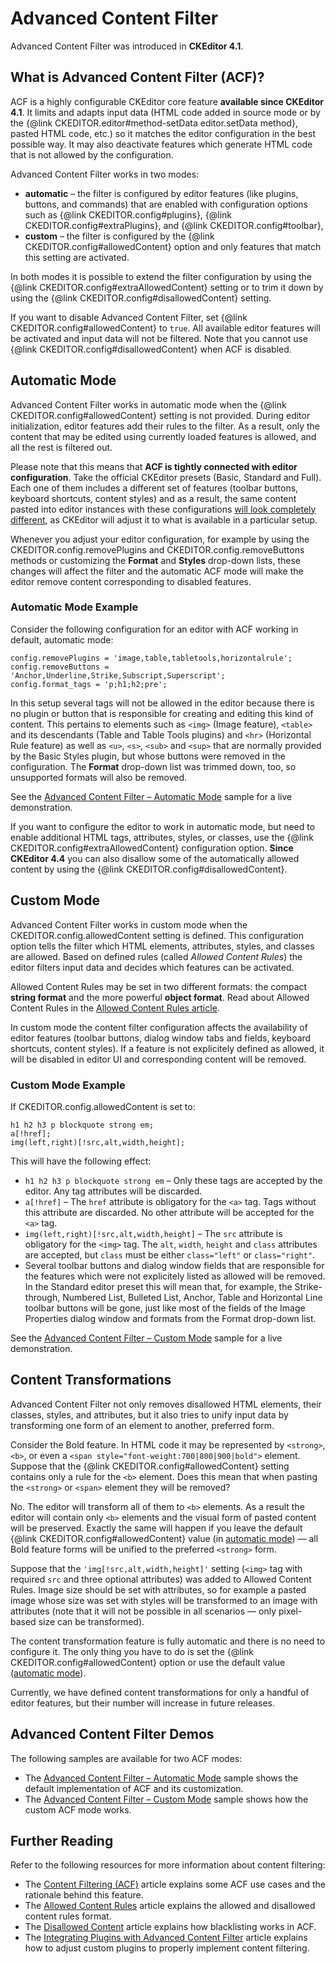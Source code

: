 # Advanced Content Filter

<p class="requirements">
	Advanced Content Filter was introduced in <strong>CKEditor 4.1</strong>.
</p>

## What is Advanced Content Filter (ACF)?

ACF is a highly configurable CKEditor core feature **available since CKEditor 4.1**. It limits and adapts input data (HTML code added in source mode or by the {@link CKEDITOR.editor#method-setData editor.setData method}, pasted HTML code, etc.) so it matches the editor configuration in the best possible way. It may also deactivate features which generate HTML code that is not allowed by the configuration.

Advanced Content Filter works in two modes:

* **automatic** &ndash; the filter is configured by editor features (like plugins, buttons, and commands) that are enabled with configuration options such as {@link CKEDITOR.config#plugins}, {@link CKEDITOR.config#extraPlugins}, and {@link CKEDITOR.config#toolbar},
* **custom** &ndash; the filter is configured by the {@link CKEDITOR.config#allowedContent} option and only features that match this setting are activated.

In both modes it is possible to extend the filter configuration by using the {@link CKEDITOR.config#extraAllowedContent} setting or to trim it down by using the {@link CKEDITOR.config#disallowedContent} setting.

<p class="tip">
	If you want to disable Advanced Content Filter, set {@link CKEDITOR.config#allowedContent} to <code>true</code>. All available editor features will be activated and input data will not be filtered. Note that you cannot use {@link CKEDITOR.config#disallowedContent} when ACF is disabled.
</p>


## Automatic Mode

Advanced Content Filter works in automatic mode when the {@link CKEDITOR.config#allowedContent} setting is not provided. During editor initialization, editor features add their rules to the filter. As a result, only the content that may be edited using currently loaded features is allowed, and all the rest is filtered out.

Please note that this means that **ACF is tightly connected with editor configuration**. Take the official CKEditor presets (Basic, Standard and Full). Each one of them includes a different set of features (toolbar buttons, keyboard shortcuts, content styles) and as a result, the same content pasted into editor instances with these configurations [will look completely different](http://ckeditor.com/demo#acf), as CKEditor will adjust it to what is available in a particular setup.

Whenever you adjust your editor configuration, for example by using the CKEDITOR.config.removePlugins and CKEDITOR.config.removeButtons methods or customizing the **Format** and **Styles** drop-down lists, these changes will affect the filter and the automatic ACF mode will make the editor remove content corresponding to disabled features.

### Automatic Mode Example

Consider the following configuration for an editor with ACF working in default, automatic mode:

	config.removePlugins = 'image,table,tabletools,horizontalrule';
	config.removeButtons = 'Anchor,Underline,Strike,Subscript,Superscript';
	config.format_tags = 'p;h1;h2;pre';

In this setup several tags will not be allowed in the editor because there is no plugin or button that is responsible for creating and editing this kind of content. This pertains to elements such as `<img>` (Image feature), `<table>` and its descendants (Table and Table Tools plugins) and `<hr>` (Horizontal Rule feature) as well as `<u>`, `<s>`, `<sub>` and `<sup>` that are normally provided by the Basic Styles plugin, but whose buttons were removed in the configuration. The **Format** drop-down list was trimmed down, too, so unsupported formats will also be removed.

See the [Advanced Content Filter &ndash; Automatic Mode](http://sdk.ckeditor.com/samples/acf.html) sample for a live demonstration.

<p class="tip">
	If you want to configure the editor to work in automatic mode, but need to enable additional HTML tags, attributes, styles, or classes, use the {@link CKEDITOR.config#extraAllowedContent} configuration option. <strong>Since CKEditor 4.4</strong> you can also disallow some of the automatically allowed content by using the {@link CKEDITOR.config#disallowedContent}.
</p>


## Custom Mode

Advanced Content Filter works in custom mode when the CKEDITOR.config.allowedContent setting is defined. This configuration option tells the filter which HTML elements, attributes, styles, and classes are allowed. Based on defined rules (called *Allowed Content Rules*) the editor filters input data and decides which features can be activated.

Allowed Content Rules may be set in two different formats: the compact **string format** and the more powerful **object format**. Read about Allowed Content Rules in the [Allowed Content Rules article](#!/guide/dev_allowed_content_rules).

In custom mode the content filter configuration affects the availability of editor features (toolbar buttons, dialog window tabs and fields, keyboard shortcuts, content styles). If a feature is not explicitely defined as allowed, it will be disabled in editor UI and corresponding content will be removed.

### Custom Mode Example

If CKEDITOR.config.allowedContent is set to:
	
	h1 h2 h3 p blockquote strong em;
	a[!href];
	img(left,right)[!src,alt,width,height];

This will have the following effect:

* `h1 h2 h3 p blockquote strong em` &ndash; Only these tags are accepted by the editor. Any tag attributes will be discarded.
* `a[!href]` &ndash; The `href` attribute is obligatory for the `<a>` tag. Tags without this attribute are discarded. No other attribute will be accepted for the `<a>` tag.
* `img(left,right)[!src,alt,width,height]` &ndash; The `src` attribute is obligatory for the `<img>` tag. The `alt`, `width`, `height` and `class` attributes are accepted, but `class` must be either `class="left"` or `class="right"`.
* Several toolbar buttons and dialog window fields that are responsible for the features which were not explicitely listed as allowed will be removed. In the Standard editor preset this will mean that, for example, the Strike-through, Numbered List, Bulleted List, Anchor, Table and Horizontal Line toolbar buttons will be gone, just like most of the fields of the Image Properties dialog window and formats from the Format drop-down list.

See the [Advanced Content Filter &ndash; Custom Mode](http://sdk.ckeditor.com/samples/acf_custom.html) sample for a live demonstration.

## Content Transformations

Advanced Content Filter not only removes disallowed HTML elements, their classes, styles, and attributes, but it also tries to unify input data by transforming one form of an element to another, preferred form.

Consider the Bold feature. In HTML code it may be represented by `<strong>`, `<b>`, or even a `<span style="font-weight:700|800|900|bold">` element. Suppose that the {@link CKEDITOR.config#allowedContent} setting contains only a rule for the `<b>` element. Does this mean that when pasting the `<strong>` or `<span>` element they will be removed?

No. The editor will transform all of them to `<b>` elements. As a result the editor will contain only `<b>` elements and the visual form of pasted content will be preserved. Exactly the same will happen if you leave the default {@link CKEDITOR.config#allowedContent} value (in [automatic mode](#!/guide/dev_advanced_content_filter-section-2)) &mdash; all Bold feature forms will be unified to the preferred `<strong>` form.

Suppose that the `'img[!src,alt,width,height]'` setting (`<img>` tag with required `src` and three optional attributes) was added to Allowed Content Rules. Image size should be set with attributes, so for example a pasted image whose size was set with styles will be transformed to an image with attributes (note that it will not be possible in all scenarios &mdash; only pixel-based size can be transformed).

The content transformation feature is fully automatic and there is no need to configure it. The only thing you have to do is set the {@link CKEDITOR.config#allowedContent} option or use the default value ([automatic mode](#!/guide/dev_advanced_content_filter-section-2)).

Currently, we have defined content transformations for only a handful of editor features, but their number will increase in future releases.

## Advanced Content Filter Demos

The following samples are available for two ACF modes:

* The [Advanced Content Filter &ndash; Automatic Mode](http://sdk.ckeditor.com/samples/acf.html) sample shows the default implementation of ACF and its customization.
* The [Advanced Content Filter &ndash; Custom Mode](http://sdk.ckeditor.com/samples/acf_custom.html) sample shows how the custom ACF mode works.

## Further Reading

Refer to the following resources for more information about content filtering:

* The [Content Filtering (ACF)](#!/guide/dev_acf) article explains some ACF use cases and the rationale behind this feature.
* The [Allowed Content Rules](#!/guide/dev_allowed_content_rules) article explains the allowed and disallowed content rules format.
* The [Disallowed Content](#!/guide/dev_disallowed_content) article explains how blacklisting works in ACF.
* The [Integrating Plugins with Advanced Content Filter](#!/guide/plugin_sdk_integration_with_acf) article explains how to adjust custom plugins to properly implement content filtering.
